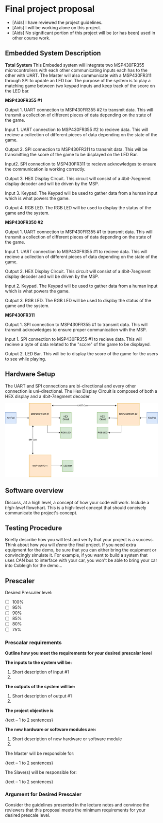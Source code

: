 # Final project proposal

- [Aids] I have reviewed the project guidelines.
- [Aids] I will be working alone on this project.
- [Aids] No significant portion of this project will be (or has been) used in other course work.

## Embedded System Description

**Total System**
This Embeded system will integrate two MSP430FR355 microcontrollers with each other communicating inputs each has to the other with UART. The Master will also communicate with a MSP430FR311 through SPI to update an LED bar. The purpose of the system is to play a matching game between two keypad inputs and keep track of the score on the LED bar.


**MSP430FR355 #1**

Output 1. UART connection to MSP430FR355 #2 to transmit data. This will transmit a collection of different pieces of data depending on the state of the game.

Input 1. UART connection to MSP430FR355 #2 to recieve data. This will recieve a collection of different pieces of data depending on the state of the game.

Output 2. SPI connection to MSP430FR311 to transmit data. This will be transmitting the score of the game to be displayed on the LED Bar.

Input2. SPI connection to MSP430FR311 to recieve acknowledges to ensure the communication is working correctly.

Output 3. HEX Display Circuit. This circuit will consist of a 4bit-7segment display decoder and will be driven by the MSP.

Input 3. Keypad. The Keypad will be used to gather data from a human input which is what powers the game.

Output 4. RGB LED. The RGB LED will be used to display the status of the game and the system.


**MSP430FR350 #2**

Output 1. UART connection to MSP430FR355 #1 to transmit data. This will transmit a collection of different pieces of data depending on the state of the game.

Input 1. UART connection to MSP430FR355 #1 to recieve data. This will recieve a collection of different pieces of data depending on the state of the game.

Output 2. HEX Display Circuit. This circuit will consist of a 4bit-7segment display decoder and will be driven by the MSP.

Input 2. Keypad. The Keypad will be used to gather data from a human input which is what powers the game.

Output 3. RGB LED. The RGB LED will be used to display the status of the game and the system.


**MSP430FR311**

Output 1. SPI connection to MSP430FR355 #1 to transmit data. This will transmit acknowledges to ensure proper communication with the MSP.

Input 1. SPI connection to MSP430FR355 #1 to recieve data. This will recieve a byte of data related to the "score" of the game to be displayed.

Output 2. LED Bar. This will be to display the score of the game for the users to see while playing.


## Hardware Setup

The UART and SPI connections are bi-directional and every other connection is uni-directional. The Hex Display Circuit is composed of both a HEX display and a 4bit-7segment decoder. 

![Picture](Proposal.drawio.png)


## Software overview

Discuss, at a high level, a concept of how your code will work. Include a *high-level* flowchart. This is a high-level concept that should concisely communicate the project's concept.

## Testing Procedure

Briefly describe how you will test and verify that your project is a success. Think about how you will *demo* the final project. If you need extra equipment for the demo, be sure that you can either bring the equipment or convincingly simulate it. For example, if you want to build a system that uses CAN bus to interface with your car, you won't be able to bring your car into Cobleigh for the demo...


## Prescaler

Desired Prescaler level: 

- [ ] 100%
- [ ] 95% 
- [ ] 90% 
- [ ] 85% 
- [ ] 80% 
- [ ] 75% 

### Prescalar requirements 

**Outline how you meet the requirements for your desired prescalar level**

**The inputs to the system will be:**
1.  Short description of input #1
2.  

**The outputs of the system will be:**
1.   Short description of output #1
2. 

**The project objective is**

{text – 1 to 2 sentences}

**The new hardware or software modules are:**
1. Short description of new hardware or software module
2. 


The Master will be responsible for:

{text – 1 to 2 sentences}

The Slave(s) will be responsible for:

{text – 1 to 2 sentences}



### Argument for Desired Prescaler

Consider the guidelines presented in the lecture notes and convince the reviewers that this proposal meets the minimum requirements for your desired prescale level.
